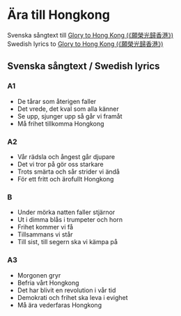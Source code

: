 # Ära till Hongkong

Svenska sångtext till [Glory to Hong Kong (《願榮光歸香港》)](https://www.youtube.com/watch?v=YxptkMBYk2A)  
Swedish lyrics to [Glory to Hong Kong (《願榮光歸香港》)](https://www.youtube.com/watch?v=YxptkMBYk2A)

## Svenska sångtext / Swedish lyrics

### A1

-   De tårar som återigen faller
-   Det vrede, det kval som alla känner
-   Se upp, sjunger upp så går vi framåt
-   Må frihet tillkomma Hongkong

### A2

-   Vår rädsla och ångest går djupare
-   Det vi tror på gör oss starkare
-   Trots smärta och sår strider vi ändå
-   För ett fritt och ärofullt Hongkong

### B

-   Under mörka natten faller stjärnor
-   Ut i dimma blås i trumpeter och horn
-   Frihet kommer vi få
-   Tillsammans vi står
-   Till sist, till segern ska vi kämpa på

### A3

-   Morgonen gryr
-   Befria vårt Hongkong
-   Det har blivit en revolution i vår tid
-   Demokrati och frihet ska leva i evighet
-   Må ära vederfaras Hongkong
